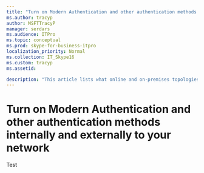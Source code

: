 ```yaml
---
title: "Turn on Modern Authentication and other authentication methods internally and externally to your network"
ms.author: tracyp
author: MSFTTracyP
manager: serdars
ms.audience: ITPro
ms.topic: conceptual
ms.prod: skype-for-business-itpro
localization_priority: Normal
ms.collection: IT_Skype16
ms.custom: tracyp
ms.assetid: 

description: "This article lists what online and on-premises topologies are supported with Modern Authentication in Skype for Business, as well as security features that apply to each topology."
---
```


# Turn on Modern Authentication and other authentication methods internally and externally to your network
 
Test
  
